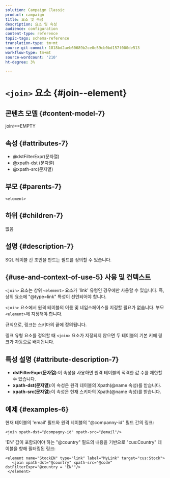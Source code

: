 ```yaml
---
solution: Campaign Classic
product: campaign
title: 요소 및 속성
description: 요소 및 속성
audience: configuration
content-type: reference
topic-tags: schema-reference
translation-type: tm+mt
source-git-commit: 1818bd2aeb60689b2ce0e59cb0bd157f000de513
workflow-type: tm+mt
source-wordcount: '210'
ht-degree: 3%

---
```



# `<join>` 요소  {#join--element}

## 콘텐츠 모델 {#content-model-7}

join:==EMPTY

## 속성 {#attributes-7}

* @dstFilterExpr(문자열)
* @xpath-dst (문자열)
* @xpath-src(문자열)

## 부모 {#parents-7}

`<element>`

## 하위 {#children-7}

없음

## 설명 {#description-7}

SQL 테이블 간 조인을 만드는 필드를 정의할 수 있습니다.

## {#use-and-context-of-use-5} 사용 및 컨텍스트

`<join>` 요소는 상위 `<element>` 요소가 &#39;link&#39; 유형인 경우에만 사용할 수 있습니다. 즉, 상위 요소에 &quot;@type=link&quot; 특성이 선언되어야 합니다.

`<join>` 요소에서 원격 테이블의 이름 및 네임스페이스를 지정할 필요가 없습니다. 부모 `<element>`에 지정해야 합니다.

규칙으로, 링크는 스키마의 끝에 정의됩니다.

링크 유형 요소를 정의할 때 `<join>` 요소가 지정되지 않으면 두 테이블의 기본 키에 링크가 자동으로 배치됩니다.

## 특성 설명 {#attribute-description-7}

* **dstFilterExpr(문자열)**:이 속성을 사용하면 원격 테이블의 적격한 값 수를 제한할 수 있습니다.
* **xpath-dst(문자열)**:이 속성은 원격 테이블의 Xpath(@name 속성)를 받습니다.
* **xpath-src(문자열)**:이 속성은 현재 스키마의 Xpath(@name 속성)를 받습니다.

## 예제 {#examples-6}

현재 테이블의 &#39;email&#39; 필드와 원격 테이블의 &quot;@companny-id&quot; 필드 간의 링크:

```
<join xpath-dst="@compagny-id" xpath-src="@email"/>
```

&#39;EN&#39; 값이 포함되어야 하는 &quot;@country&quot; 필드의 내용을 기반으로 &quot;cus:Country&quot; 테이블을 향해 필터링된 링크:

```
<element name="StockEN" type="link" label="MyLink" target="cus:Stock">
   <join xpath-dst="@country" xpath-src="@code" dstFilterExpr="@country = 'EN'"/>
 </element>
```

